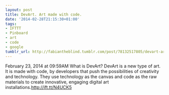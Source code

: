 ```yaml
---
layout: post
title: DevArt. Art made with code.
date: '2014-02-28T21:15:30+01:00'
tags:
- IFTTT
- Pinboard
- art
- code
- google
tumblr_url: http://fabiantheblind.tumblr.com/post/78132517805/devart-art-made-with-code
---
```

February 23, 2014 at 09:59AM
What is DevArt?
DevArt is a new type of art. It is made with code, by developers that push the possibilities of creativity and technology. They use technology as the canvas and code as the raw materials to create innovative, engaging digital art installations.http://ift.tt/N4UCK5

